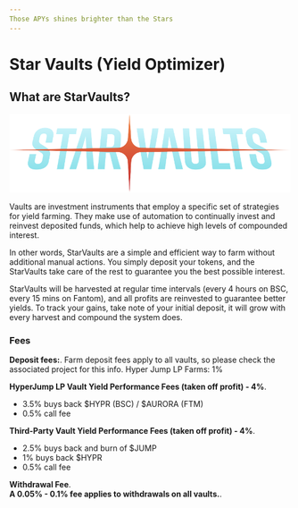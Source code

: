 ```yaml
---
Those APYs shines brighter than the Stars
---
```


# Star Vaults (Yield Optimizer)

## What are StarVaults?

![](<../.gitbook/assets/image (6).png>)



Vaults are investment instruments that employ a specific set of strategies for yield farming. They make use of automation to continually invest and reinvest deposited funds, which help to achieve high levels of compounded interest.

In other words, StarVaults are a simple and efficient way to farm without additional manual actions. You simply deposit your tokens, and the StarVaults take care of the rest to guarantee you the best possible interest.

StarVaults will be harvested at regular time intervals (every 4 hours on BSC, every 15 mins on Fantom), and all profits are reinvested to guarantee better yields. To track your gains, take note of your initial deposit, it will grow with every harvest and compound the system does.

### Fees

**Deposit fees:**.&#x20;
Farm deposit fees apply to all vaults, so please check the associated project for this info.
Hyper Jump LP Farms: 1%

**HyperJump LP Vault Yield Performance Fees (taken off profit) - 4%**.&#x20;

* 3.5% buys back $HYPR (BSC) / $AURORA (FTM)
* 0.5% call fee

**Third-Party Vault Yield Performance Fees (taken off profit) - 4%**.&#x20;

* 2.5% buys back and burn of $JUMP
* 1% buys back $HYPR
* 0.5% call fee

**Withdrawal Fee**.&#x20;
\
**A  0.05% - 0.1% fee applies to withdrawals on all vaults.**.&#x20;

